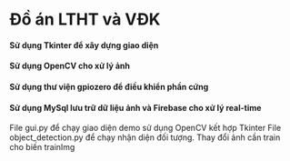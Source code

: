 # Đồ án LTHT và VĐK
#### Sử dụng Tkinter để xây dựng giao diện
#### Sử dụng OpenCV cho xử lý ảnh
#### Sử dụng thư viện gpiozero để điều khiển phần cứng
#### Sử dụng MySql lưu trữ dữ liệu ảnh và Firebase cho xử lý real-time

File gui.py để chạy giao diện demo sử dụng OpenCV kết hợp Tkinter
File object_detection.py để chạy nhận diện đối tượng. Thay đổi ảnh cần train cho biến trainImg
